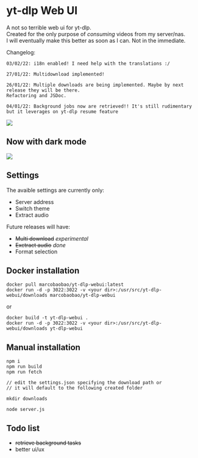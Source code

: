 # yt-dlp Web UI

A not so terrible web ui for yt-dlp.  
Created for the only purpose of *consuming* videos from my server/nas.  
I will eventually make this better as soon as I can. Not in the immediate.  

Changelog:
```
03/02/22: i18n enabled! I need help with the translations :/

27/01/22: Multidownload implemented!

26/01/22: Multiple downloads are being implemented. Maybe by next release they will be there.
Refactoring and JSDoc.

04/01/22: Background jobs now are retrieved!! It's still rudimentary but it leverages on yt-dlp resume feature

```
<img src="https://i.ibb.co/7VBK1PY/1.png">

## Now with dark mode

<img src="https://i.ibb.co/h8S5vKg/2.png">

## Settings

The avaible settings are currently only:
-   Server address
-   Switch theme
-   Extract audio

Future releases will have:
-   ~~Multi download~~ *experimental*
-   ~~Exctract audio~~ *done*
-   Format selection

## Docker installation
```
docker pull marcobaobao/yt-dlp-webui:latest
docker run -d -p 3022:3022 -v <your dir>:/usr/src/yt-dlp-webui/downloads marcobaobao/yt-dlp-webui
```
or  
```
docker build -t yt-dlp-webui .
docker run -d -p 3022:3022 -v <your dir>:/usr/src/yt-dlp-webui/downloads yt-dlp-webui
```

## Manual installation
```
npm i
npm run build
npm run fetch

// edit the settings.json specifying the download path or 
// it will default to the following created folder

mkdir downloads

node server.js
```


## Todo list
- ~~retrieve background tasks~~
- better ui/ux
